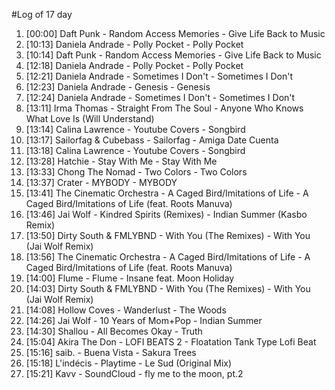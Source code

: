 #Log of 17 day

1. [00:00] Daft Punk - Random Access Memories - Give Life Back to Music
1. [10:13] Daniela Andrade - Polly Pocket - Polly Pocket
1. [10:14] Daft Punk - Random Access Memories - Give Life Back to Music
1. [12:18] Daniela Andrade - Polly Pocket - Polly Pocket
1. [12:21] Daniela Andrade - Sometimes I Don't - Sometimes I Don't
1. [12:23] Daniela Andrade - Genesis - Genesis
1. [12:24] Daniela Andrade - Sometimes I Don't - Sometimes I Don't
1. [13:11] Irma Thomas - Straight From The Soul - Anyone Who Knows What Love Is (Will Understand)
1. [13:14] Calina Lawrence - Youtube Covers - Songbird
1. [13:17] Sailorfag & Cubebass - Sailorfag - Amiga Date Cuenta
1. [13:18] Calina Lawrence - Youtube Covers - Songbird
1. [13:28] Hatchie - Stay With Me - Stay With Me
1. [13:33] Chong The Nomad - Two Colors - Two Colors
1. [13:37] Crater - MYBODY - MYBODY
1. [13:41] The Cinematic Orchestra - A Caged Bird/Imitations of Life - A Caged Bird/Imitations of Life (feat. Roots Manuva)
1. [13:46] Jai Wolf - Kindred Spirits (Remixes) - Indian Summer (Kasbo Remix)
1. [13:50] Dirty South & FMLYBND - With You (The Remixes) - With You (Jai Wolf Remix)
1. [13:56] The Cinematic Orchestra - A Caged Bird/Imitations of Life - A Caged Bird/Imitations of Life (feat. Roots Manuva)
1. [14:00] Flume - Flume - Insane feat. Moon Holiday
1. [14:03] Dirty South & FMLYBND - With You (The Remixes) - With You (Jai Wolf Remix)
1. [14:08] Hollow Coves - Wanderlust - The Woods
1. [14:26] Jai Wolf - 10 Years of Mom+Pop - Indian Summer
1. [14:30] Shallou - All Becomes Okay - Truth
1. [15:04] Akira The Don - LOFI BEATS 2 - Floatation Tank Type Lofi Beat
1. [15:16] saib. - Buena Vista - Sakura Trees
1. [15:18] L'indécis - Playtime - Le Sud (Original Mix)
1. [15:21] Kavv - SoundCloud - fly me to the moon, pt.2

